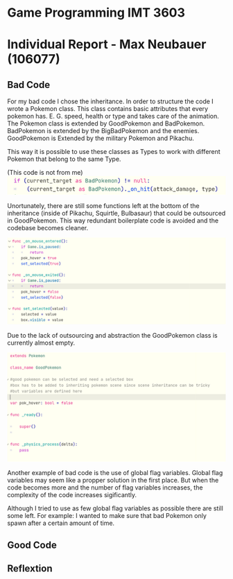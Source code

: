 # Game Programming IMT 3603

# Individual Report - Max Neubauer (106077)



## Bad Code

For my bad code I chose the inheritance. In order to structure the code I wrote a Pokemon class. This class contains basic attributes that every pokemon has. E. G. speed, health or type and takes care of the animation.
The Pokemon class is extended by GoodPokemon and BadPokemon. BadPokemon is extended by the BigBadPokemon and the enemies. GoodPokemon is Extended by the military Pokemon and Pikachu.

This way it is possible to use these classes as Types to work with different Pokemon that belong to the same Type.

(This code is not from me)
![Inheritance used](Documentation/Max_Neubauer_Personal_Report_Assets/_inheritance_description.png)

Unortunately, there are still some functions left at the bottom of the inheritance (inside of Pikachu, Squirtle, Bulbasaur) that could be outsourced in GoodPokemon. This way redundant boilerplate code is avoided and the codebase becomes cleaner.

![Boiler Plate Code](Documentation/Max_Neubauer_Personal_Report_Assets/bad_code_redundant_not_inherited.png)

Due to the lack of outsourcing and abstraction the GoodPokemon class is currently almost empty. 

![Empty Inheritance](Documentation/Max_Neubauer_Personal_Report_Assets/bad_code_empty_inheritance.png )


Another example of bad code is the use of global flag variables. Global flag variables may seem like a propper solution in the first place. But when the code becomes more and the number of flag variables increases, the complexity of the code increases sigificantly. 

Although I tried to use as few global flag variables as possible there are still some left. For example: I wanted to make sure that bad Pokemon only spawn after a certain amount of time.

## Good Code




## Reflextion




